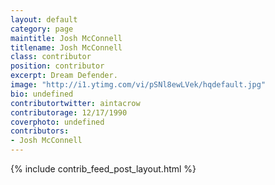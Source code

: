 ```yaml
---
layout: default
category: page
maintitle: Josh McConnell
titlename: Josh McConnell
class: contributor
position: contributor
excerpt: Dream Defender.
image: "http://i1.ytimg.com/vi/pSNl8ewLVek/hqdefault.jpg"
bio: undefined
contributortwitter: aintacrow
contributorage: 12/17/1990
coverphoto: undefined
contributors: 
- Josh McConnell
---
```

{% include contrib_feed_post_layout.html %}
